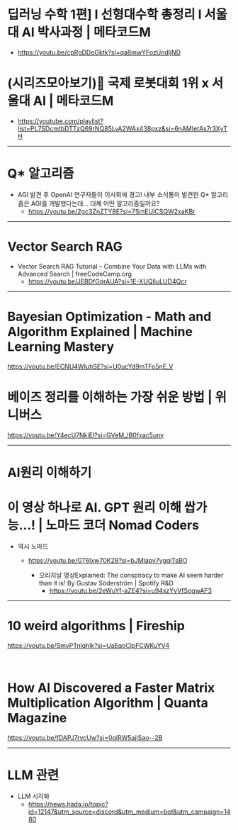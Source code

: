 # 딥러닝 수학 1편] l 선형대수학 총정리 l 서울대 AI 박사과정 | 메타코드M

- https://youtu.be/cpRgDDoGktk?si=qa8mwYFozUndljND

# (시리즈모아보기)🤖 국제 로봇대회 1위 x 서울대 AI | 메타코드M
- https://youtube.com/playlist?list=PL7SDcmtbDTTzQ69rNQ85LyA2WAx438pxz&si=6nAMIetAs7r3XyTH

<hr>

# Q* 알고리즘

- AGI 발견 후 OpenAI 연구자들이 이사회에 경고! 내부 소식통이 발견한 Q* 알고리즘은 AGI를 개발했다는데… 대체 어떤 알고리즘일까요?
  - https://youtu.be/2gc3ZnZTY8E?si=7SmEUICSQW2xaKBr


<hr>

# Vector Search RAG

- Vector Search RAG Tutorial – Combine Your Data with LLMs with Advanced Search | freeCodeCamp.org
  - https://youtu.be/JEBDfGqrAUA?si=1E-XUQIiuLUD4Qcr



<hr>

# Bayesian Optimization - Math and Algorithm Explained | Machine Learning Mastery

https://youtu.be/ECNU4WIuhSE?si=U0ucYd9mTFo5nE_V

# 베이즈 정리를 이해하는 가장 쉬운 방법 | 위니버스

https://youtu.be/Y4ecU7NkiEI?si=GVeM_lB0fxac5uny

<hr>

# AI원리 이해하기

# 이 영상 하나로 AI. GPT 원리 이해 쌉가능...! | 노마드 코더 Nomad Coders

- 역시 노마드 

  - https://youtu.be/GT6lxw70K28?si=bJMlapy7ygqlTsBO 

    - 오리지날 영상Explained: The conspiracy to make AI seem harder than it is! By Gustav Söderström | Spotify R&D 
      - https://youtu.be/2eWuYf-aZE4?si=u94szYvVfSqqwAF3

<hr>

# 10 weird algorithms | Fireship

https://youtu.be/SmyPTnlqhlk?si=UaEqoClpFCWKuYV4

<br>

# How AI Discovered a Faster Matrix Multiplication Algorithm | Quanta Magazine

https://youtu.be/fDAPJ7rvcUw?si=0qiRW5ajISao--2B

<hr>

# LLM 관련

- LLM 시각화
  - https://news.hada.io/topic?id=12147&utm_source=discord&utm_medium=bot&utm_campaign=1480
